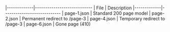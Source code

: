 |-------------|----------------------------
| File        | Description
|-------------|----------------------------
| page-1.json | Standard 200 page model
| page-2.json | Permanent redirect to /page-3
| page-4.json | Temporary redirect to /page-3
| page-6.json | Gone page (410)